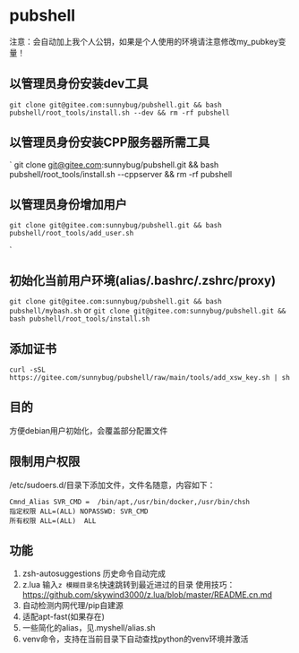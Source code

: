 # pubshell
注意：会自动加上我个人公钥，如果是个人使用的环境请注意修改my_pubkey变量！

## 以管理员身份安装dev工具
`
git clone git@gitee.com:sunnybug/pubshell.git && bash pubshell/root_tools/install.sh --dev && rm -rf pubshell
`
## 以管理员身份安装CPP服务器所需工具
`
git clone git@gitee.com:sunnybug/pubshell.git && bash pubshell/root_tools/install.sh --cppserver && rm -rf pubshell

## 以管理员身份增加用户
`
git clone git@gitee.com:sunnybug/pubshell.git && bash pubshell/root_tools/add_user.sh
`

`
## 初始化当前用户环境(alias/.bashrc/.zshrc/proxy)
`
git clone git@gitee.com:sunnybug/pubshell.git && bash pubshell/mybash.sh
`
or
`
git clone git@gitee.com:sunnybug/pubshell.git && bash pubshell/root_tools/install.sh
`

## 添加证书
`
curl -sSL https://gitee.com/sunnybug/pubshell/raw/main/tools/add_xsw_key.sh | sh
`
## 目的
方便debian用户初始化，会覆盖部分配置文件

## 限制用户权限
/etc/sudoers.d/目录下添加文件，文件名随意，内容如下：
```
Cmnd_Alias SVR_CMD =  /bin/apt,/usr/bin/docker,/usr/bin/chsh
指定权限 ALL=(ALL) NOPASSWD: SVR_CMD
所有权限 ALL=(ALL)  ALL
```

## 功能
1. zsh-autosuggestions
   历史命令自动完成
2. z.lua
   输入`z 模糊目录名`快速跳转到最近进过的目录
   使用技巧：https://github.com/skywind3000/z.lua/blob/master/README.cn.md
3. 自动检测内网代理/pip自建源
4. 适配apt-fast(如果存在)
5. 一些简化的alias，见.myshell/alias.sh
6. venv命令，支持在当前目录下自动查找python的venv环境并激活